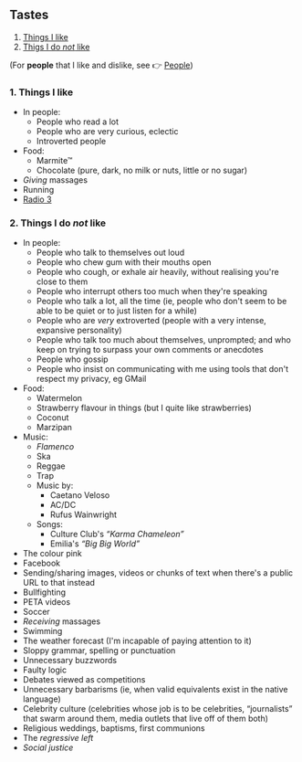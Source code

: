 ## Tastes

1. [Things I like](#1-things-i-like)
1. [Thigs I do *not* like](#2-things-i-do-not-like)

(For **people** that I like and dislike, see <span class="icon ref">👉</span>&nbsp;[People](people))

### 1. Things I like

* In people:
  * People who read a lot
  * People who are very curious, eclectic
  * Introverted people
* Food:
  * Marmite&trade;
  * Chocolate (pure, dark, no milk or nuts, little or no sugar)
* *Giving* massages
* Running
* [Radio 3](http://www.rtve.es/radio/radio3/)

### 2. Things I do *not* like

* In people:
  * People who talk to themselves out loud
  * People who chew gum with their mouths open
  * People who cough, or exhale air heavily, without realising you're close to them
  * People who interrupt others too much when they're speaking
  * People who talk a lot, all the time (ie, people who don't seem to be able to be quiet or to just listen for a while)
  * People who are *very* extroverted (people with a very intense, expansive personality)
  * People who talk too much about themselves, unprompted; and who keep on trying to surpass your own comments or anecdotes
  * People who gossip
  * People who insist on communicating with me using tools that don't respect my privacy, eg GMail
* Food:
  * Watermelon
  * Strawberry flavour in things (but I quite like strawberries)
  * Coconut
  * Marzipan
* Music:
  * *Flamenco*
  * Ska
  * Reggae
  * Trap
  * Music by:
    * Caetano Veloso
    * AC/DC
    * Rufus Wainwright
  * Songs:
    * Culture Club's *&ldquo;Karma Chameleon&rdquo;*
    * Emilia's *&ldquo;Big Big World&rdquo;*
* The colour pink
* Facebook
* Sending/sharing images, videos or chunks of text when there's a public URL to that instead
* Bullfighting
* PETA videos
* Soccer
* *Receiving* massages
* Swimming
* The weather forecast (I'm incapable of paying attention to it)
* Sloppy grammar, spelling or punctuation
* Unnecessary buzzwords
* Faulty logic
* Debates viewed as competitions
* Unnecessary barbarisms (ie, when valid equivalents exist in the native language)
* Celebrity culture (celebrities whose job is to be celebrities, &ldquo;journalists&rdquo; that swarm around them, media outlets that live off of them both)
* Religious weddings, baptisms, first communions
* The *regressive left*
* *Social justice*
